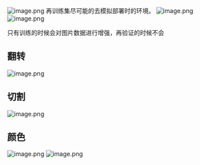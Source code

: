 ![image.png](https://cdn.jsdelivr.net/gh/Bluestone-work/image/image/20240926192928.png)
再训练集尽可能的去模拟部署时的环境。
![image.png](https://cdn.jsdelivr.net/gh/Bluestone-work/image/image/20240926193301.png)
![image.png](https://cdn.jsdelivr.net/gh/Bluestone-work/image/image/20240926193319.png)


只有训练的时候会对图片数据进行增强，再验证的时候不会

## 翻转
![image.png](https://cdn.jsdelivr.net/gh/Bluestone-work/image/image/20240926193418.png)

## 切割
![image.png](https://cdn.jsdelivr.net/gh/Bluestone-work/image/image/20240926193511.png)

## 颜色
![image.png](https://cdn.jsdelivr.net/gh/Bluestone-work/image/image/20240926193554.png)
![image.png](https://cdn.jsdelivr.net/gh/Bluestone-work/image/image/20240926193715.png)
